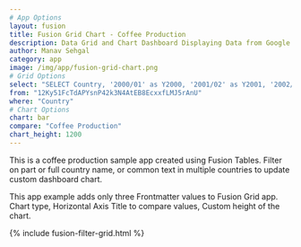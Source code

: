 ```yaml
---
# App Options
layout: fusion
title: Fusion Grid Chart - Coffee Production
description: Data Grid and Chart Dashboard Displaying Data from Google Fusion Tables
author: Manav Sehgal
category: app
image: /img/app/fusion-grid-chart.png
# Grid Options
select: "SELECT Country, '2000/01' as Y2000, '2001/02' as Y2001, '2002/03' as Y2002, '2003/04' as Y2003, '2004/05' as Y2004, '2005/06' as Y2005, '2006/07' as Y2006, '2007/08' as Y2007, '2008/09' as Y2008"
from: "12Ky51FcTdAPYsnP42k3N4AtEB8EcxxfLMJ5rAnU"
where: "Country"
# Chart Options
chart: bar
compare: "Coffee Production"
chart_height: 1200
---
```

This is a coffee production sample app created using Fusion Tables. 
Filter on part or full country name, or common text in multiple countries to update custom dashboard chart.

This app example adds only three Frontmatter values to Fusion Grid app. 
Chart type, Horizontal Axis Title to compare values, Custom height of the chart.

{% include fusion-filter-grid.html %}
